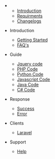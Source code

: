 -
	- [Introduction](introduction.md)
	- [Requirments](requirements.md)
	- [Changelogs](changelog.md)


- Introduction
    - [Getting Started](introduction/getting-started.md)
    - [FAQ's](introduction/faqs.md)


- Guide
    - [Jquery code](guide/jquery.md)
    - [PHP Code](guide/php.md)
    - [Python Code](guide/python.md)
    - [Javascript Code](guide/javascript.md)
    - [Java Code](guide/java.md)
    - [C# Code](guide/csharp.md)


- Response
    - [Success](response/success.md)
    - [Error](response/error.md)

- Clients
    - [Laravel](clients/laravel.md)

- Support
    - [Help](support/help.md)
